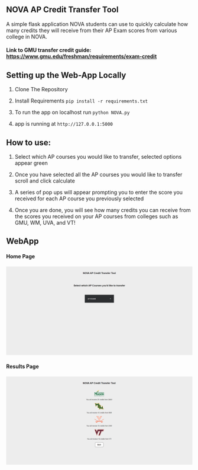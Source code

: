 ## NOVA AP Credit Transfer Tool
A simple flask application NOVA students can use to quickly calculate how many credits they will receive from their AP Exam scores from various college in NOVA.

#### Link to GMU transfer credit guide: <https://www.gmu.edu/freshman/requirements/exam-credit>

## Setting up the Web-App Locally 

1. Clone The Repository

2. Install Requirements  `pip install -r requirements.txt`

3. To run the app on localhost run `python NOVA.py`

4. app is running at `http://127.0.0.1:5000`

## How to use:

1. Select which AP courses you would like to transfer, selected options appear green

2. Once you have selected all the AP courses you would like to transfer scroll and click calculate

3. A series of pop ups will appear prompting you to enter the score you received for each AP course you previously selected

4. Once you are done, you will see how many credits you can receive from the scores you received on your AP courses from colleges such as GMU, WM, UVA, and VT!

## WebApp 
#### Home Page 
![Home Page ](static/homepage.png)

#### Results Page 
![Home Page ](static/results.png)
